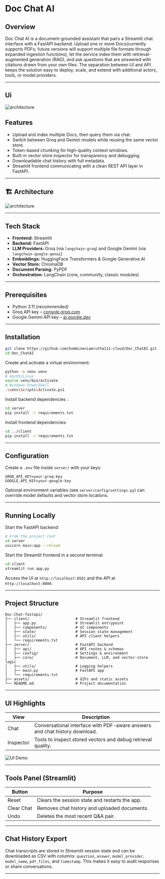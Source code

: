 # Doc Chat AI

## Overview

Doc Chat AI is a document-grounded assistant that pairs a Streamlit chat interface with a FastAPI backend. Upload one or more Docs(currently supports PDFs; future versions will support multiple file formats through expanded ingestion functions), let the service index them with retrieval-augmented generation (RAG), and ask questions that are answered with citations drawn from your own files. The separation between UI and API keeps the solution easy to deploy, scale, and extend with additional actors, tools, or model providers.

---
## Ui

![architecture](https://raw.githubusercontent.com/kommineniamrutha111-cloud/Doc_ChatAI/refs/heads/main/PROJ_IMAGES/ui.png)

## Features

- Upload and index multiple Docs, then query them via chat.
- Switch between Groq and Gemini models while reusing the same vector store.
- Token-based chunking for high-quality context windows.
- Built-in vector store inspector for transparency and debugging.
- Downloadable chat history with full metadata.
- Streamlit frontend communicating with a clean REST API layer in FastAPI.

---

## 🏗️ Architecture
![architecture](https://raw.githubusercontent.com/kommineniamrutha111-cloud/Doc_ChatAI/refs/heads/main/PROJ_IMAGES/Mermaid%20Chart.png)

---

## Tech Stack

- **Frontend:** Streamlit
- **Backend:** FastAPI
- **LLM Providers:** Groq (via `langchain-groq`) and Google Gemini (via `langchain-google-genai`)
- **Embeddings:** HuggingFace Transformers & Google Generative AI
- **Vector Store:** ChromaDB
- **Document Parsing:** PyPDF
- **Orchestration:** LangChain (core, community, classic modules)

---

## Prerequisites

- Python 3.11 (recommended)
- Groq API key – [console.groq.com](https://console.groq.com/)
- Google Gemini API key – [ai.google.dev](https://ai.google.dev/)

---

## Installation

```bash
git clone https://github.com/kommineniamrutha111-cloud/Doc_ChatAI.git
cd Doc_ChatAI
```

Create and activate a virtual environment:

```bash
python -m venv venv
# macOS/Linux
source venv/bin/activate
# Windows PowerShell
.\venv\Scripts\Activate.ps1
```

Install backend dependencies :

```bash
cd server
pip install -r requirements.txt
```

Install frontend dependencies:

```bash
cd ../client
pip install -r requirements.txt
```

---

## Configuration

Create a `.env` file inside `server/` with your keys:

```env
GROQ_API_KEY=your-groq-key
GOOGLE_API_KEY=your-google-key
```

Optional environment variables (see `server/config/settings.py`) can override model defaults and vector store locations.

---

## Running Locally

Start the FastAPI backend:

```bash
# From the project root
cd server
uvicorn main:app --reload
```

Start the Streamlit frontend in a second terminal:

```bash
cd client
streamlit run app.py
```

Access the UI at `http://localhost:8501` and the API at `http://localhost:8000`.

---

## Project Structure

```text
Doc-Chat-fastapi/
├── client/                     # Streamlit frontend
│   ├── app.py                  # Streamlit entrypoint
│   ├── components/             # UI components
│   ├── state/                  # Session state management
│   ├── utils/                  # API client helpers
│   └── requirements.txt
├── server/                     # FastAPI backend
│   ├── api/                    # API routes & schemas
│   ├── config/                 # Settings & environment
│   ├── core/                   # Document, LLM, and vector-store logic
│   ├── utils/                  # Logging helpers
│   ├── main.py                 # FastAPI app
│   └── requirements.txt
├── assets/                     # GIFs and static assets
└── README.md                   # Project documentation
```

---

## UI Highlights

| View       | Description                                                                 |
|------------|-----------------------------------------------------------------------------|
| Chat       | Conversational interface with PDF-aware answers and chat history download. |
| Inspector  | Tools to inspect stored vectors and debug retrieval quality.               |

![UI Demo](/assets/rag-bot-fastapi.gif)

---

## Tools Panel (Streamlit)

| Button      | Purpose                                        |
|-------------|------------------------------------------------|
| Reset       | Clears the session state and restarts the app. |
| Clear Chat  | Removes chat history and uploaded documents.   |
| Undo        | Deletes the most recent Q&A pair.              |

---

## Chat History Export

Chat transcripts are stored in Streamlit session state and can be downloaded as CSV with columns: `question`, `answer`, `model_provider`, `model_name`, `pdf_files`, and `timestamp`. This makes it easy to audit responses or share conversations.

---
